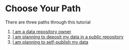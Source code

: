 # Choose Your Path

There are three paths through this tutorial

1. [I am a data repository owner](./RepositoryOwners.md)
2. [I am planning to deposit my data in a public repository](DataDepositors.md)
3. [I am planning to self-publish my data](./SelfPublishers.md)


